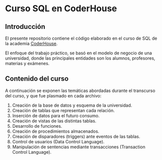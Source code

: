 # Curso SQL en CoderHouse

## Introducción

El presente repositorio contiene el código elaborado en el curso de SQL de la academia [CoderHouse](https://www.coderhouse.com/).

El enfoque del trabajo práctico, se basó en el modelo de negocio de una universidad, donde las principales entidades son los alumnos, profesores, materias y exámenes.

## Contenido del curso

A continuación se exponen las temáticas abordadas durante el transcurso del curso, y que fue plasmado en cada archivo:

1. Creación de la base de datos y esquema de la universidad.
2. Creación de tablas que representan cada relación.
3. Inserción de datos para el futuro consumo.
4. Creación de vistas de las distintas tablas.
5. Desarrollo de funciones.
6. Creación de procedimientos almacenados.
7. Creación de disparadores (triggers) ante eventos de las tablas.
8. Control de usuarios (Data Control Language).
9. Manipulación de sentencias mediante transacciones (Transaction Control Language).
